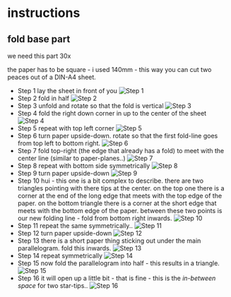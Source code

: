 <!--lint disable list-item-indent-->
<!--lint disable list-item-bullet-indent-->

# instructions

## fold base part
we need this part 30x

the paper has to be square - i used 140mm - this way you can cut two peaces out of a DIN-A4 sheet.

- Step 1
  lay the sheet in front of you
![Step 1](images/fold_base_part/P1750929.JPG)
- Step 2
    fold in half
    ![Step 2](images/fold_base_part/P1750930.JPG)
- Step 3
    unfold and rotate so that the fold is vertical
    ![Step 3](images/fold_base_part/P1750931.JPG)
- Step 4
    fold the right down corner in up to the center of the sheet
    ![Step 4](images/fold_base_part/P1750932.JPG)
- Step 5
    repeat with top left corner
    ![Step 5](images/fold_base_part/P1750933.JPG)
- Step 6
    turn paper upside-down.
    rotate so that the first fold-line goes from top left to bottom right.
    ![Step 6](images/fold_base_part/P1750934.JPG)
- Step 7
    fold top-right (the edge that already has a fold) to meet with the center line (similar to paper-planes..)
    ![Step 7](images/fold_base_part/P1750935.JPG)
- Step 8
    repeat with bottom side symmetrically
    ![Step 8](images/fold_base_part/P1750936.JPG)
- Step 9
    turn paper upside-down
    ![Step 9](images/fold_base_part/P1750938.JPG)
- Step 10
    hui - this one is a bit complex to describe.
    there are two triangles pointing with there tips at the center.
    on the top one there is a corner at the end of the long edge that meets with the top edge of the paper.
    on the bottom triangle there is a corner at the short edge that meets with the bottom edge of the paper.
    between these two points is our new folding line - fold from bottom right inwards.
    ![Step 10](images/fold_base_part/P1750940.JPG)
- Step 11
    repeat the same symmetrically..
    ![Step 11](images/fold_base_part/P1750941.JPG)
- Step 12
    turn paper upside-down
    ![Step 12](images/fold_base_part/P1750942.JPG)
- Step 13
    there is a short paper thing sticking out under the main parallelogram.
    fold this inwards.
    ![Step 13](images/fold_base_part/P1750943.JPG)
- Step 14
    repeat symmetrically
    ![Step 14](images/fold_base_part/P1750944.JPG)
- Step 15
    now fold the parallelogram into half - this results in a triangle.
    ![Step 15](images/fold_base_part/P1750945.JPG)
- Step 16
    it will open up a little bit - that is fine - this is the *in-between space* for two star-tips..
    ![Step 16](images/fold_base_part/P1750946.JPG)
